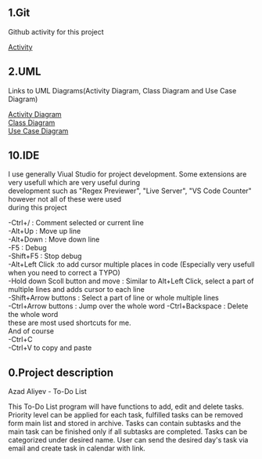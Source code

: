 ## 1.Git
Github activity for this project

[Activity](https://github.com/azadaliyev44/to-do-list/activity)

## 2.UML
Links to UML Diagrams(Activity Diagram, Class Diagram and Use Case Diagram)

[Activity Diagram](https://github.com/azadaliyev44/to-do-list/blob/main/media/activity%20diagram.png)  
[Class Diagram](https://github.com/azadaliyev44/to-do-list/blob/main/media/Class%20diagram.png)  
[Use Case Diagram](https://github.com/azadaliyev44/to-do-list/blob/main/media/use%20case%20diagram.png)  
 
## 10.IDE
I use generally Viual Studio for project development. Some extensions are very usefull which are very useful during   
development such as "Regex Previewer", "Live Server", "VS Code Counter" however not all of these were used   
during this project

-Ctrl+/      : Comment selected or current line    
-Alt+Up      : Move up line      
-Alt+Down    : Move down line    
-F5          : Debug   
-Shift+F5    : Stop debug  
-Alt+Left Click    :to add cursor multiple places in code (Especially very usefull when you need to correct a TYPO)  
-Hold down Scoll button and move     : Similar to Alt+Left Click, select a part of multiple lines and adds cursor to each line  
-Shift+Arrow buttons  : Select a part of line or whole multiple lines  
-Ctrl+Arrow buttons   : Jump over the whole word 
-Ctrl+Backspace       : Delete the whole word  
these are most used shortcuts for me.  
And of course   
-Ctrl+C   
-Ctrl+V to copy and paste



## 0.Project description
Azad Aliyev - To-Do List

This To-Do List program will have functions to add, edit and delete tasks. Priority level can be applied for each task, 
fulfilled tasks can be removed form main list and stored in archive. Tasks can contain subtasks and the main task 
can be finished only if all subtasks are completed. Tasks can be categorized under desired name.
User can send the desired day's task via email and create task in calendar with link.
